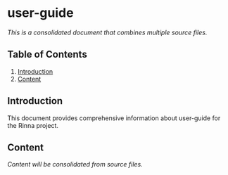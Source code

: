 # user-guide

*This is a consolidated document that combines multiple source files.*

## Table of Contents

1. [Introduction](#introduction)
2. [Content](#content)

## Introduction

This document provides comprehensive information about user-guide for the Rinna project.

## Content

*Content will be consolidated from source files.*
